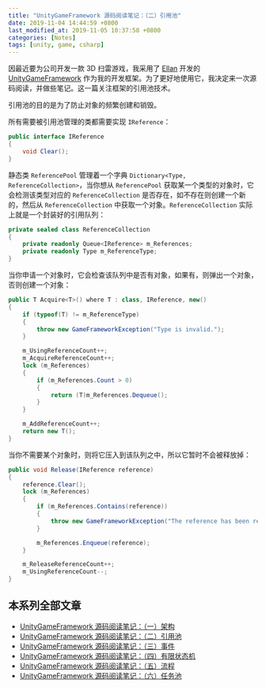```yaml
---
title: "UnityGameFramework 源码阅读笔记：（二）引用池"
date: 2019-11-04 14:44:59 +0800
last_modified_at: 2019-11-05 10:37:58 +0800
categories: [Notes]
tags: [unity, game, csharp]
---
```


因最近要为公司开发一款 3D 扫雷游戏，我采用了 [Ellan](https://github.com/EllanJiang) 开发的 [UnityGameFramework](https://gameframework.cn/) 作为我的开发框架。为了更好地使用它，我决定来一次源码阅读，并做些笔记。这一篇关注框架的引用池技术。

引用池的目的是为了防止对象的频繁创建和销毁。

所有需要被引用池管理的类都需要实现 `IReference`：

```c#
public interface IReference
{
    void Clear();
}
```

静态类 `ReferencePool` 管理着一个字典 `Dictionary<Type, ReferenceCollection>`，当你想从 `ReferencePool` 获取某一个类型的对象时，它会检测该类型对应的 `ReferenceCollection` 是否存在，如不存在则创建一个新的，然后从 `ReferenceCollection` 中获取一个对象。`ReferenceCollection` 实际上就是一个封装好的引用队列：

```c#
private sealed class ReferenceCollection
{
    private readonly Queue<IReference> m_References;
    private readonly Type m_ReferenceType;
}
```

当你申请一个对象时，它会检查该队列中是否有对象，如果有，则弹出一个对象，否则创建一个对象：

```c#
public T Acquire<T>() where T : class, IReference, new()
{
    if (typeof(T) != m_ReferenceType)
    {
        throw new GameFrameworkException("Type is invalid.");
    }

    m_UsingReferenceCount++;
    m_AcquireReferenceCount++;
    lock (m_References)
    {
        if (m_References.Count > 0)
        {
            return (T)m_References.Dequeue();
        }
    }

    m_AddReferenceCount++;
    return new T();
}
```

当你不需要某个对象时，则将它压入到该队列之中，所以它暂时不会被释放掉：

```c#
public void Release(IReference reference)
{
    reference.Clear();
    lock (m_References)
    {
        if (m_References.Contains(reference))
        {
            throw new GameFrameworkException("The reference has been released.");
        }

        m_References.Enqueue(reference);
    }

    m_ReleaseReferenceCount++;
    m_UsingReferenceCount--;
}
```

## 本系列全部文章

- [UnityGameFramework 源码阅读笔记：（一）架构](/2019/11/04/unitygameframework-yuan-ma-yue-du-bi-ji-yi-jia-gou.html)
- [UnityGameFramework 源码阅读笔记：（二）引用池](/2019/11/04/unitygameframework-yuan-ma-yue-du-bi-ji-er-yin-yong-chi.html)
- [UnityGameFramework 源码阅读笔记：（三）事件](/2019/11/04/unitygameframework-yuan-ma-yue-du-bi-ji-san-shi-jian.html)
- [UnityGameFramework 源码阅读笔记：（四）有限状态机](/2019/11/04/unitygameframework-yuan-ma-yue-du-bi-ji-si-you-xian-zhuang-tai-ji.html)
- [UnityGameFramework 源码阅读笔记：（五）流程](/2019/11/04/unitygameframework-yuan-ma-yue-du-bi-ji-wu-liu-cheng.html)
- [UnityGameFramework 源码阅读笔记：（六）任务池](/2019/11/05/unitygameframework-yuan-ma-yue-du-bi-ji-liu-ren-wu-chi.html)
